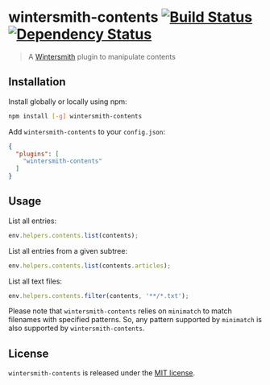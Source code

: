 # wintersmith-contents [![Build Status](https://travis-ci.org/xavierdutreilh/wintersmith-contents.svg?branch=master)](https://travis-ci.org/xavierdutreilh/wintersmith-contents) [![Dependency Status](https://gemnasium.com/badges/github.com/xavierdutreilh/wintersmith-contents.svg)](https://gemnasium.com/github.com/xavierdutreilh/wintersmith-contents)

> A [Wintersmith](https://github.com/jnordberg/wintersmith) plugin to manipulate contents

## Installation

Install globally or locally using npm:

```bash
npm install [-g] wintersmith-contents
```

Add `wintersmith-contents` to your `config.json`:

```json
{
  "plugins": [
    "wintersmith-contents"
  ]
}
```

## Usage

List all entries:

```javascript
env.helpers.contents.list(contents);
```

List all entries from a given subtree:

```javascript
env.helpers.contents.list(contents.articles);
```

List all text files:

```javascript
env.helpers.contents.filter(contents, '**/*.txt');
```

Please note that `wintersmith-contents` relies on `minimatch` to match filenames with specified patterns. So, any pattern supported by `minimatch` is also supported by `wintersmith-contents`.

## License

`wintersmith-contents` is released under the [MIT license](http://en.wikipedia.org/wiki/MIT_License).

